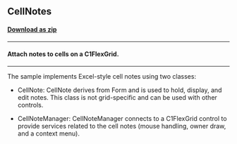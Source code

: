 ## CellNotes
#### [Download as zip](https://minhaskamal.github.io/DownGit/#/home?url=https://github.com/GrapeCity/ComponentOne-WinForms-Samples/tree/master/NetFramework\FlexGrid\CS\CellNotes)
____
#### Attach notes to cells on a C1FlexGrid.
____
The sample implements Excel-style cell notes using two classes: 

- CellNote: CellNote derives from Form and is used to hold, display, and edit notes. This class is not grid-specific and can be used with other controls. 

- CellNoteManager: CellNoteManager connects to a C1FlexGrid control to provide services related to the cell notes (mouse handling, owner draw, and a context menu). 

